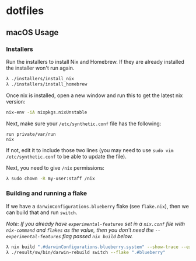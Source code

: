 # dotfiles

## macOS Usage

### Installers

Run the installers to install Nix and Homebrew. If they are already installed
the installer won't run again.

```sh
λ ./installers/install_nix
λ ./installers/install_homebrew
```

Once nix is installed, open a new window and run this to get the latest nix
version:

```sh
nix-env -iA nixpkgs.nixUnstable
```

Next, make sure your `/etc/synthetic.conf` file has the following:

```
run	private/var/run
nix
```

If not, edit it to include those two lines (you may need to use `sudo vim
/etc/synthetic.conf` to be able to update the file).

Next, you need to give `/nix` permissions:

```sh
λ sudo chown -R my-user:staff /nix
```

### Building and running a flake

If we have a `darwinConfigurations.blueberry` flake (see `flake.nix`), then we
can build that and run `switch`.

_Note: If you already have `experimental-features` set in a `nix.conf` file with
`nix-command` and `flakes` as the value, then you don't need the
`--experimental-features` flag passed `nix build` below._

```sh
λ nix build ".#darwinConfigurations.blueberry.system" --show-trace --experimental-features "nix-command flakes"
λ ./result/sw/bin/darwin-rebuild switch --flake ".#blueberry"
```
